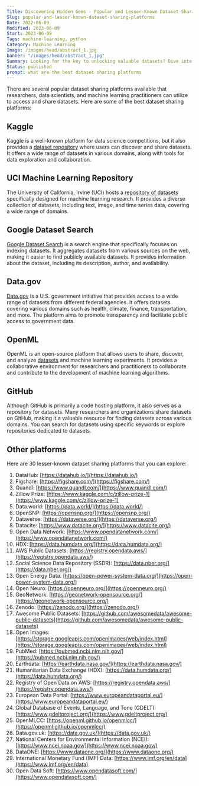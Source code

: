 ```yaml
---
Title: Discovering Hidden Gems - Popular and Lesser-Known Dataset Sharing Platforms
Slug: popular-and-lesser-known-dataset-sharing-platforms
Date: 2022-06-09
Modified: 2023-06-09
Start: 2023-06-09
Tags: machine-learning, python
Category: Machine Learning
Image: /images/head/abstract_1.jpg
banner: "/images/head/abstract_1.jpg"
Summary: Looking for the key to unlocking valuable datasets? Dive into the world of Kaggle, UCI, and more as we unveil the best platforms for data enthusiasts. 🗝️
Status: published
prompt: what are the best dataset sharing platforms
---
```


There are several popular dataset sharing platforms available that researchers, data scientists, and machine learning practitioners can utilize to access and share datasets. Here are some of the best dataset sharing platforms:

## Kaggle
Kaggle is a well-known platform for data science competitions, but it also provides a [dataset repository](https://www.kaggle.com/datasets) where users can discover and share datasets. It offers a wide range of datasets in various domains, along with tools for data exploration and collaboration.
    
## UCI Machine Learning Repository
The University of California, Irvine (UCI) hosts a [repository of datasets](https://archive.ics.uci.edu/) specifically designed for machine learning research. It provides a diverse collection of datasets, including text, image, and time series data, covering a wide range of domains.
    
## Google Dataset Search
[Google Dataset Search](https://datasetsearch.research.google.com/) is a search engine that specifically focuses on indexing datasets. It aggregates datasets from various sources on the web, making it easier to find publicly available datasets. It provides information about the dataset, including its description, author, and availability.
    
## Data.gov
[Data.gov](https://data.gov/) is a U.S. government initiative that provides access to a wide range of datasets from different federal agencies. It offers datasets covering various domains such as health, climate, finance, transportation, and more. The platform aims to promote transparency and facilitate public access to government data.
    
    
## OpenML
OpenML is an open-source platform that allows users to share, discover, and analyze [datasets](https://www.openml.org/search?type=data&sort=runs&status=active) and machine learning experiments. It provides a collaborative environment for researchers and practitioners to collaborate and contribute to the development of machine learning algorithms.
    
## GitHub
Although GitHub is primarily a code hosting platform, it also serves as a repository for datasets. Many researchers and organizations share datasets on GitHub, making it a valuable resource for finding datasets across various domains. You can search for datasets using specific keywords or explore repositories dedicated to datasets.
    
## Other platforms
Here are 30 lesser-known dataset sharing platforms that you can explore:

1. DataHub: [https://datahub.io/](https://datahub.io/)
2. Figshare: [https://figshare.com/](https://figshare.com/)
3. Quandl: [https://www.quandl.com/](https://www.quandl.com/)
4. Zillow Prize: [https://www.kaggle.com/c/zillow-prize-1](https://www.kaggle.com/c/zillow-prize-1)
5. Data.world: [https://data.world/](https://data.world/)
6. OpenSNP: [https://opensnp.org/](https://opensnp.org/)
7. Dataverse: [https://dataverse.org/](https://dataverse.org/)
8. Datacite: [https://www.datacite.org/](https://www.datacite.org/)
9. Open Data Network: [https://www.opendatanetwork.com/](https://www.opendatanetwork.com/)
10. HDX: [https://data.humdata.org/](https://data.humdata.org/)
11. AWS Public Datasets: [https://registry.opendata.aws/](https://registry.opendata.aws/)
12. Social Science Data Repository (SSDR): [https://data.nber.org/](https://data.nber.org/)
13. Open Energy Data: [https://open-power-system-data.org/](https://open-power-system-data.org/)
14. Open Neuro: [https://openneuro.org/](https://openneuro.org/)
15. GeoNetwork: [https://geonetwork-opensource.org/](https://geonetwork-opensource.org/)
16. Zenodo: [https://zenodo.org/](https://zenodo.org/)
17. Awesome Public Datasets: [https://github.com/awesomedata/awesome-public-datasets](https://github.com/awesomedata/awesome-public-datasets)
18. Open Images: [https://storage.googleapis.com/openimages/web/index.html](https://storage.googleapis.com/openimages/web/index.html)
19. PubMed: [https://pubmed.ncbi.nlm.nih.gov/](https://pubmed.ncbi.nlm.nih.gov/)
20. Earthdata: [https://earthdata.nasa.gov/](https://earthdata.nasa.gov/)
21. Humanitarian Data Exchange (HDX): [https://data.humdata.org/](https://data.humdata.org/)
22. Registry of Open Data on AWS: [https://registry.opendata.aws/](https://registry.opendata.aws/)
23. European Data Portal: [https://www.europeandataportal.eu/](https://www.europeandataportal.eu/)
24. Global Database of Events, Language, and Tone (GDELT): [https://www.gdeltproject.org/](https://www.gdeltproject.org/)
25. OpenMLCC: [https://openml.github.io/openmlcc/](https://openml.github.io/openmlcc/)
26. Data.gov.uk: [https://data.gov.uk/](https://data.gov.uk/)
27. National Centers for Environmental Information (NCEI): [https://www.ncei.noaa.gov/](https://www.ncei.noaa.gov/)
28. DataONE: [https://www.dataone.org/](https://www.dataone.org/)
29. International Monetary Fund (IMF) Data: [https://www.imf.org/en/data](https://www.imf.org/en/data)
30. Open Data Soft: [https://www.opendatasoft.com/](https://www.opendatasoft.com/)
